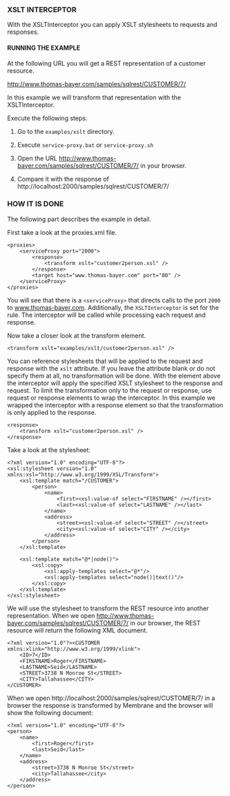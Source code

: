 ### XSLT INTERCEPTOR

With the XSLTInterceptor you can apply XSLT stylesheets to requests and responses.


#### RUNNING THE EXAMPLE

At the following URL you will get a REST representation of a customer resource.


http://www.thomas-bayer.com/samples/sqlrest/CUSTOMER/7/ 


In this example we will transform that representation with the XSLTInterceptor. 


Execute the following steps:

1. Go to the `examples/xslt` directory.

2. Execute `service-proxy.bat` or `service-proxy.sh`

2. Open the URL http://www.thomas-bayer.com/samples/sqlrest/CUSTOMER/7/ in your browser.

3. Compare it with the response of http://localhost:2000/samples/sqlrest/CUSTOMER/7/


### HOW IT IS DONE

The following part describes the example in detail.  

First take a look at the proxies.xml file.


```
<proxies>
	<serviceProxy port="2000">
		<response>
			<transform xslt="customer2person.xsl" />
		</response>		
		<target host="www.thomas-bayer.com" port="80" />
	</serviceProxy>
</proxies>
```

You will see that there is a `<serviceProxy>` that directs calls to the port `2000` to www.thomas-bayer.com. Additionally, the `XSLTInterceptor` is set for the rule. The interceptor will be called while processing each request and response.

Now take a closer look at the transform element.

```
<transform xslt="examples/xslt/customer2person.xsl" />
```

You can reference stylesheets that will be applied to the request and response with the `xslt` attribute. If you leave the attribute blank or do not specify them at all, no transformation will be done. With the element above the interceptor will apply the specified XSLT stylesheet to the response and request. To limit the transformation only to the request or response, use request or response elements to wrap the interceptor. In this example we wrapped the interceptor with a response element so that the transformation is only applied to the response. 

```
<response>
	<transform xslt="customer2person.xsl" />
</response>		
```

Take a look at the stylesheet:

```
<?xml version="1.0" encoding="UTF-8"?>
<xsl:stylesheet version="1.0" xmlns:xsl="http://www.w3.org/1999/XSL/Transform">
	<xsl:template match="/CUSTOMER">
		<person>
			<name>
				<first><xsl:value-of select="FIRSTNAME" /></first>
				<last><xsl:value-of select="LASTNAME" /></last>
			</name>
			<address>
				<street><xsl:value-of select="STREET" /></street>
				<city><xsl:value-of select="CITY" /></city>
			</address>
		</person>
	</xsl:template>
	
	<xsl:template match="@*|node()">
		<xsl:copy>
			<xsl:apply-templates select="@*"/>
			<xsl:apply-templates select="node()|text()"/>
		</xsl:copy>
	</xsl:template>	
</xsl:stylesheet>
```
We will use the stylesheet to transform the REST resource into another representation. When we open http://www.thomas-bayer.com/samples/sqlrest/CUSTOMER/7/ in our browser, the REST resource will return the following XML document. 

```
<?xml version="1.0"?><CUSTOMER xmlns:xlink="http://www.w3.org/1999/xlink">
    <ID>7</ID>
    <FIRSTNAME>Roger</FIRSTNAME>
    <LASTNAME>Seid</LASTNAME>
    <STREET>3738 N Monroe St</STREET>
    <CITY>Tallahassee</CITY>
</CUSTOMER>
```

When we open http://localhost:2000/samples/sqlrest/CUSTOMER/7/ in a browser the response is transformed by Membrane and the browser will show the following document:

```
<?xml version="1.0" encoding="UTF-8"?>
<person>
	<name>
		<first>Roger</first>
		<last>Seid</last>
	</name>
	<address>
		<street>3738 N Monroe St</street>
		<city>Tallahassee</city>
	</address>
</person>
```